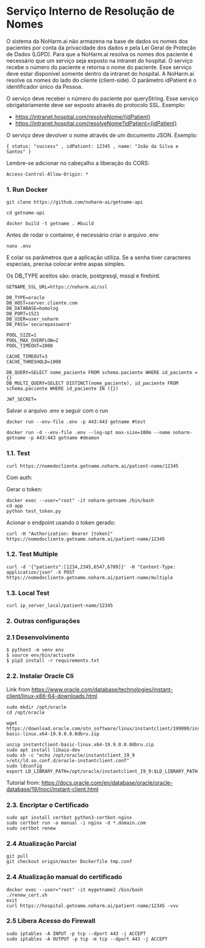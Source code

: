 # Serviço Interno de Resolução de Nomes

O sistema da NoHarm.ai não armazena na base de dados os nomes dos pacientes por conta da privacidade dos dados e pela Lei Geral de Proteção de Dados (LGPD). Para que a NoHarm.ai resolva os nomes dos paciente é necessário que um serviço seja exposto na intranet do hospital. O serviço recebe o número do paciente e retorna o nome do paciente. Esse serviço deve estar disponível somente dentro da intranet do hospital. A NoHarm.ai resolve os nomes do lado do cliente (client-side). O parâmetro idPatient é o identificador único da Pessoa.

O serviço deve receber o número do paciente por queryString. Esse serviço obrigatoriamente deve ser exposto através do protocolo SSL. Exemplo:

- https://intranet.hospital.com/resolveNome/{idPatient}
- https://intranet.hospital.com/resolveNome?idPatient={idPatient}

O serviço deve devolver o nome através de um documento JSON. Exemplo:

```
{ status: "success" , idPatient: 12345 , name: "João da Silva e Santos" }
```

Lembre-se adicionar no cabeçalho a liberação do CORS:

```
Access-Control-Allow-Origin: *
```

### 1. Run Docker

```
git clone https://github.com/noharm-ai/getname-api

cd getname-api

docker build -t getname . #build
```

Antes de rodar o container, é necessário criar o arquivo .env

```
nano .env
```

E colar os parâmetros que a aplicação utiliza. Se a senha tiver caracteres especiais, precisa colocar entre aspas simples.

Os DB_TYPE aceitos são: oracle, postgresql, mssql e firebird.

```
GETNAME_SSL_URL=https://noharm.ai/ssl

DB_TYPE=oracle
DB_HOST=server.cliente.com
DB_DATABASE=homolog
DB_PORT=1521
DB_USER=user_noharm
DB_PASS='securepassword'

POOL_SIZE=1
POOL_MAX_OVERFLOW=2
POOL_TIMEOUT=2000

CACHE_TIMEOUT=3
CACHE_THRESHOLD=1000

DB_QUERY=SELECT nome_paciente FROM schema.paciente WHERE id_paciente = {}
DB_MULTI_QUERY=SELECT DISTINCT(nome_paciente), id_paciente FROM schema.paciente WHERE id_paciente IN ({})

JWT_SECRET=

```

Salvar o arquivo .env e seguir com o run

```
docker run --env-file .env -p 443:443 getname #test

docker run -d --env-file .env --log-opt max-size=100m --name noharm-getname -p 443:443 getname #deamon
```

### 1.1. Test

```
curl https://nomedocliente.getname.noharm.ai/patient-name/12345
```

Com auth:

Gerar o token:

```
docker exec --user="root" -it noharm-getname /bin/bash
cd app
python test_token.py
```

Acionar o endpoint usando o token gerado:

```
curl -H "Authorization: Bearer [token]" https://nomedocliente.getname.noharm.ai/patient-name/12345
```

### 1.2. Test Multiple

```
curl -d '{"patients":[1234,2345,6547,6789]}' -H "Content-Type: application/json" -X POST https://nomedocliente.getname.noharm.ai/patient-name/multiple
```

### 1.3. Local Test

```
curl ip_server_local/patient-name/12345
```

### 2. Outras configurações

### 2.1 Desenvolvimento

```
$ python3 -m venv env
$ source env/bin/activate
$ pip3 install -r requirements.txt
```

### 2.2. Instalar Oracle Cli

Link from https://www.oracle.com/database/technologies/instant-client/linux-x86-64-downloads.html

```
sudo mkdir /opt/oracle
cd /opt/oracle

wget https://download.oracle.com/otn_software/linux/instantclient/199000/instantclient-basic-linux.x64-19.9.0.0.0dbru.zip

unzip instantclient-basic-linux.x64-19.9.0.0.0dbru.zip
sudo apt install libaio-dev
sudo sh -c "echo /opt/oracle/instantclient_19_9 >/etc/ld.so.conf.d/oracle-instantclient.conf"
sudo ldconfig
export LD_LIBRARY_PATH=/opt/oracle/instantclient_19_9:$LD_LIBRARY_PATH
```

Tutorial from: https://docs.oracle.com/en/database/oracle/oracle-database/19/lnoci/instant-client.html

### 2.3. Encriptar o Certificado

```
sudo apt install certbot python3-certbot-nginx
sudo certbot run -a manual -i nginx -d *.domain.com
sudo certbot renew
```

### 2.4 Atualização Parcial

```
git pull
git checkout origin/master Dockerfile tmp.conf
```

### 2.4 Atualização manual do certificado

```
docker exec --user="root" -it mygetname2 /bin/bash
./renew_cert.sh
exit
curl https://hospital.getname.noharm.ai/patient-name/12345 -vvv
```

### 2.5 Libera Acesso do Firewall

```
sudo iptables -A INPUT -p tcp --dport 443 -j ACCEPT
sudo iptables -A OUTPUT -p tcp -m tcp --dport 443 -j ACCEPT
```
